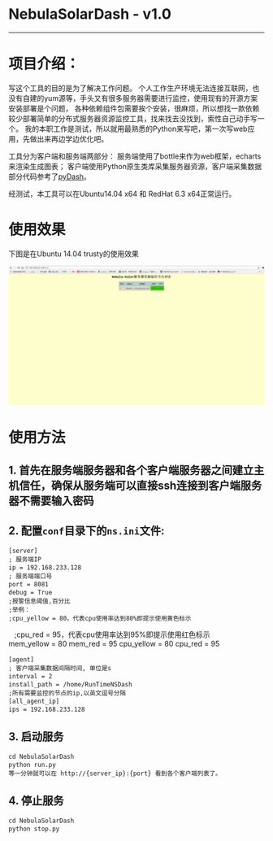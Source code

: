 # NebulaSolarDash - v1.0
---

# 项目介绍：

写这个工具的目的是为了解决工作问题。
个人工作生产环境无法连接互联网，也没有自建的yum源等，手头又有很多服务器需要进行监控，使用现有的开源方案安装部署是个问题，
各种依赖组件包需要挨个安装，很麻烦，所以想找一款依赖较少部署简单的分布式服务器资源监控工具，找来找去没找到，索性自己动手写一个。
我的本职工作是测试，所以就用最熟悉的Python来写吧，第一次写web应用，先做出来再边学边优化吧。

工具分为客户端和服务端两部分：
服务端使用了bottle来作为web框架，echarts来渲染生成图表；
客户端使用Python原生类库采集服务器资源，客户端采集数据部分代码参考了[pyDash](https://github.com/k3oni/pydash)。

经测试，本工具可以在Ubuntu14.04 x64 和 RedHat 6.3 x64正常运行。

# 使用效果
下图是在Ubuntu 14.04 trusty的使用效果

![](/assets/picture/NebulaSolarDash.gif)


# 使用方法
## 1. 首先在服务端服务器和各个客户端服务器之间建立主机信任，确保从服务端可以直接ssh连接到客户端服务器不需要输入密码

## 2. 配置`conf`目录下的`ns.ini`文件:

    [server]
    ; 服务端IP
    ip = 192.168.233.128
    ; 服务端端口号
    port = 8081
    debug = True
    ;报警信息阈值,百分比
    ;举例：
    ;cpu_yellow = 80，代表cpu使用率达到80%即提示使用黄色标示  
    ;cpu_red = 95，代表cpu使用率达到95%即提示使用红色标示  
    mem_yellow = 80
    mem_red = 95
    cpu_yellow = 80
    cpu_red = 95
    
    [agent]
    ; 客户端采集数据间隔时间, 单位是s
    interval = 2
    install_path = /home/RunTimeNSDash
    ;所有需要监控的节点的ip,以英文逗号分隔
    [all_agent_ip]
    ips = 192.168.233.128

## 3. 启动服务
    cd NebulaSolarDash
    python run.py
    等一分钟就可以在 http://{server_ip}:{port} 看到各个客户端列表了。

## 4. 停止服务
    cd NebulaSolarDash
    python stop.py




